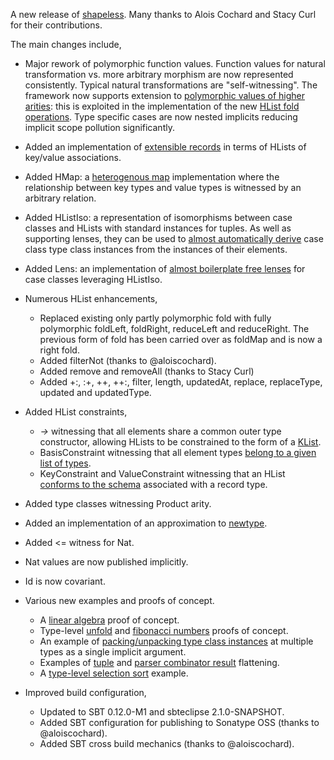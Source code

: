 A new release of [shapeless](https://github.com/milessabin/shapeless). Many
thanks to Alois Cochard and Stacy Curl for their contributions.

The main changes include,

* Major rework of polymorphic function values. Function values for natural
  transformation vs. more arbitrary morphism are now represented
  consistently. Typical natural transformations are "self-witnessing". The
  framework now supports extension to [polymorphic values of higher arities](https://github.com/milessabin/shapeless/blob/master/src/main/scala/shapeless/poly.scala#L233):
  this is exploited in the implementation of the new [HList fold operations](https://github.com/milessabin/shapeless/blob/master/examples/src/main/scala/shapeless/examples/fold.scala#L24). Type
  specific cases are now nested implicits reducing implicit scope pollution
  significantly.
  
* Added an implementation of [extensible records](https://github.com/milessabin/shapeless/blob/master/examples/src/main/scala/shapeless/examples/records.scala#L24) in terms of HLists of
  key/value associations. 

* Added HMap: a [heterogenous map](https://github.com/milessabin/shapeless/blob/master/src/test/scala/shapeless/hmap.scala#L22) implementation where the relationship
  between key types and value types is witnessed by an arbitrary relation.

* Added HListIso: a representation of isomorphisms between case classes and
  HLists with standard instances for tuples. As well as supporting lenses,
  they can be used to [almost automatically derive](https://github.com/milessabin/shapeless/blob/master/examples/src/main/scala/shapeless/examples/monoids.scala#L19) case class type class
  instances from the instances of their elements.

* Added Lens: an implementation of [almost boilerplate free lenses](https://github.com/milessabin/shapeless/blob/master/examples/src/main/scala/shapeless/examples/lenses.scala#L31) for case
  classes leveraging HListIso.

* Numerous HList enhancements,
    * Replaced existing only partly polymorphic fold with fully polymorphic
      foldLeft, foldRight, reduceLeft and reduceRight. The previous form of
      fold has been carried over as foldMap and is now a right fold.  
    * Added filterNot (thanks to @aloiscochard).
    * Added remove and removeAll (thanks to Stacy Curl)
    * Added +:, :+, ++, ++:, filter, length, updatedAt, replace,
      replaceType, updated and updatedType.

* Added HList constraints, 
    * *->* witnessing that all elements share a common outer type
      constructor, allowing HLists to be constrained to the form of a [KList](https://github.com/milessabin/shapeless/blob/master/examples/src/main/scala/shapeless/examples/klist.scala#L25).
    * BasisConstraint witnessing that all element types [belong to a given
      list of types](https://github.com/milessabin/shapeless/blob/master/src/test/scala/shapeless/hlistconstraints.scala#L52).
    * KeyConstraint and ValueConstraint witnessing that an HList [conforms to
      the schema](https://github.com/milessabin/shapeless/blob/master/src/test/scala/shapeless/hlistconstraints.scala#L67) associated with a record type.  

* Added type classes witnessing Product arity.

* Added an implementation of an approximation to [newtype](https://github.com/milessabin/shapeless/blob/master/examples/src/main/scala/shapeless/examples/newtype.scala#L19).

* Added <= witness for Nat.

* Nat values are now published implicitly.

* Id is now covariant.

* Various new examples and proofs of concept.
    * A [linear algebra](https://github.com/milessabin/shapeless/blob/master/examples/src/main/scala/shapeless/examples/linearalgebra.scala#L24) proof of concept.
    * Type-level [unfold](https://github.com/milessabin/shapeless/blob/master/examples/src/main/scala/shapeless/examples/unfold.scala#L66) and [fibonacci numbers](https://github.com/milessabin/shapeless/blob/master/examples/src/main/scala/shapeless/examples/fibonacci.scala#L114) proofs of concept.
    * An example of [packing/unpacking type class instances](https://github.com/milessabin/shapeless/blob/master/examples/src/main/scala/shapeless/examples/pack.scala#L70) at multiple types
      as a single implicit argument.
    * Examples of [tuple](https://github.com/milessabin/shapeless/blob/master/examples/src/main/scala/shapeless/examples/flatten.scala#L70) and [parser combinator result](https://github.com/milessabin/shapeless/blob/master/examples/src/main/scala/shapeless/examples/parsing.scala#L22) flattening.
    * A [type-level selection sort](https://github.com/milessabin/shapeless/blob/master/examples/src/main/scala/shapeless/examples/sorting.scala#L114) example.

* Improved build configuration,
    * Updated to SBT 0.12.0-M1 and sbteclipse 2.1.0-SNAPSHOT.
    * Added SBT configuration for publishing to Sonatype OSS (thanks to
      @aloiscochard).
    * Added SBT cross build mechanics (thanks to @aloiscochard).
